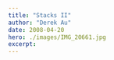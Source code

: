 ```yaml
---
title: "Stacks II"
author: "Derek Au"
date: 2008-04-20
hero: ./images/IMG_20661.jpg
excerpt: 
---
```


